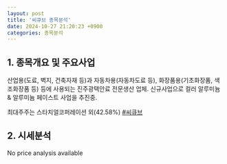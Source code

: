 ```yaml
---
layout: post
title: '씨큐브 종목분석'
date: 2024-10-27 21:20:23 +0900
categories: 종목분석
---
```


## 1. 종목개요 및 주요사업

산업용(도료, 벽지, 건축자재 등)과 자동차용(자동차도료 등), 화장품용(기초화장품, 색조화장품 등) 등에 사용되는 진주광택안료 전문생산 업체. 신규사업으로 컬러 알루미늄 & 알루미늄 페이스트 사업을 추진중.

최대주주는 스타치얼코퍼레이션 외(42.58%)
[#씨큐브](#)

## 2. 시세분석

No price analysis available
